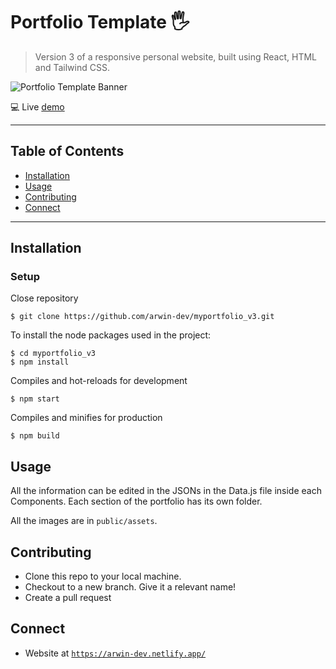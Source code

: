 # Portfolio Template 🖐
> Version 3 of a responsive personal website, built using React, HTML and Tailwind CSS.

![Portfolio Template Banner](public/assets/readme/banner.png)

💻  Live [demo](https://arwin-dev.netlify.app/)

---

## Table of Contents

- [Installation](#installation)
- [Usage](#usage)
- [Contributing](#contributing)
- [Connect](#connect)

---

## Installation

### Setup 

Close repository

```shell
$ git clone https://github.com/arwin-dev/myportfolio_v3.git
```

To install the node packages used in the project:

```shell
$ cd myportfolio_v3
$ npm install
```

Compiles and hot-reloads for development

```shell
$ npm start
```

Compiles and minifies for production
```shell
$ npm build
```

## Usage

All the information can be edited in the JSONs in the Data.js file inside each Components. Each section of the portfolio has its own folder.

All the images are in `public/assets`.

## Contributing 

- Clone this repo to your local machine.
- Checkout to a new branch. Give it a relevant name!
- Create a pull request

## Connect

- Website at <a href="https://arwin-dev.netlify.app/" target="_blank">`https://arwin-dev.netlify.app/`</a>
